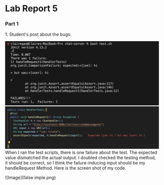<h1> Lab Report 5 </h1>

<h3>Part 1</h3>
1. Student's post about the bugs: <br>

![Image](ft.png) 
![Image](test.png)
When I ran the test scripts, there is one failure about the test. The expected value dismatched the actual output. I doubled checked the testing method, it should be correct, so I think the failure-inducing input should be my handleRequest Method. Here is the screen shot of my code.

![Image](false imple.png)
